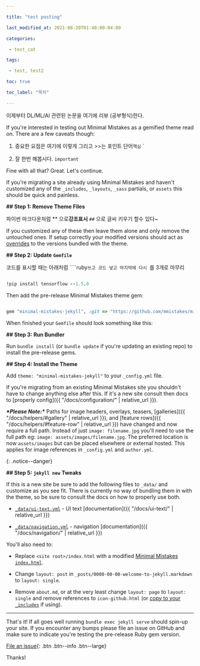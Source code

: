 ```yaml
---

title: "test posting"

last_modified_at: 2021-08-20T01:40:00-04:00

categories: 

 - test_cat

tags:

 - test, test2

toc: true

toc_label: "목차"

---
```




이제부터 DL/ML/AI 관련된 논문을 여기에 리뷰 (공부형식)한다.



If you're interested in testing out Minimal Mistakes as a gemified theme read on. There are a few caveats though:



1. 중요한 요점은 여기에 이렇게 그리고 >>는 포인트 단어`핵심` `

2. 잘 한번 해봅시다. `important`



Fine with all that? Great. Let's continue.



If you're migrating a site already using Minimal Mistakes and haven't customized any of the `_includes`, `_layouts`, `_sass` partials, or `assets` this should be quick and painless.



**## Step 1: Remove Theme Files** 

파이썬 마크다운처럼 ** 으로**강조표시**  `##` 으로 글씨 키우기 할수 있다~



If you customized any of these then leave them alone and only remove the untouched ones. If setup correctly your modified versions should act as [overrides](http://jekyllrb.com/docs/themes/#overriding-theme-defaults) to the versions bundled with the theme.



**## Step 2: Update** **`Gemfile`**



코드를 표시할 때는 아래처럼 ````ruby` 쓰고 코드 넣고 마지막에 다시  `를 3개로 마무리

```ruby

!pip install tensorflow --1.5.0

```



Then add the pre-release Minimal Mistakes theme gem: 



```ruby

gem "minimal-mistakes-jekyll", :git => "https://github.com/mmistakes/minimal-mistakes.git", :branch => "feature/theme-gem"`

```



When finished your `Gemfile` should look something like this:







**## Step 3: Run Bundler**



Run `bundle install` (or `bundle update` if you're updating an existing repo) to install the pre-release gems.



**## Step 4: Install the Theme**



Add `theme: "minimal-mistakes-jekyll"` to your `_config.yml` file.



If you're migrating from an existing Minimal Mistakes site you shouldn't have to change anything else after this. If it's a new site consult then docs to [properly config]({{ "/docs/configuration/" | relative_url }}).



***\*Please Note:\**** Paths for image headers, overlays, teasers, [galleries]({{ "/docs/helpers/#gallery" | relative_url }}), and [feature rows]({{ "/docs/helpers/#feature-row" | relative_url }}) have changed and now require a full path. Instead of just `image: filename.jpg` you'll need to use the full path eg: `image: assets/images/filename.jpg`. The preferred location is now `assets/images` but can be placed elsewhere or external hosted. This applies for image references in `_config.yml` and `author.yml`.

{: .notice--danger}



**## Step 5:** **`jekyll new`** **Tweaks**



If this is a new site be sure to add the following files to `_data/` and customize as you see fit. There is currently no way of bundling them in with the theme, so be sure to consult the docs on how to properly use both.



- [`_data/ui-text.yml`](https://github.com/mmistakes/minimal-mistakes/blob/master/_data/ui-text.yml) - UI text [documentation]({{ "/docs/ui-text/" | relative_url }})

- [`_data/navigation.yml`](https://github.com/mmistakes/minimal-mistakes/blob/master/_data/navigation.yml) - navigation [documentation]({{ "/docs/navigation/" | relative_url }})



You'll also need to: 



- Replace `<site root>/index.html` with a modified [Minimal Mistakes `index.html`](https://github.com/mmistakes/minimal-mistakes/blob/master/index.html).

- Change `layout: post` in `_posts/0000-00-00-welcome-to-jekyll.markdown` to `layout: single`.

- Remove `about.md`, or at the very least change `layout: page` to `layout: single` and remove references to `icon-github.html` (or [copy to your `_includes`](https://github.com/jekyll/minima/tree/master/_includes) if using).



---



That's it! If all goes well running `bundle exec jekyll serve` should spin-up your site. If you encounter any bumps please file an issue on GitHub and make sure to indicate you're testing the pre-release Ruby gem version.



[File an issue](https://github.com/mmistakes/minimal-mistakes/issues/new){: .btn .btn--info .btn--large}



Thanks!